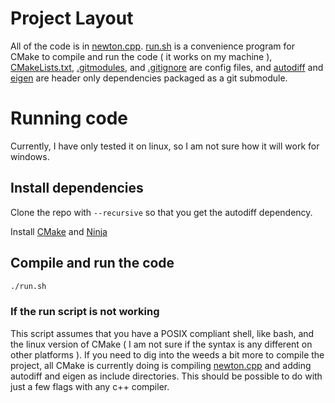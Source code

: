 # Project Layout

All of the code is in [newton.cpp](newton.cpp). [run.sh](run.sh) is a convenience program for CMake to compile and run the code ( it works on my machine ), [CMakeLists.txt](CMakeLists.txt), [.gitmodules](.gitmodules), and [.gitignore](.gitignore) are config files, and [autodiff](autodiff) and [eigen](eigen) are header only dependencies packaged as a git submodule.

# Running code

Currently, I have only tested it on linux, so I am not sure how it will work for windows.

## Install dependencies

Clone the repo with `--recursive` so that you get the autodiff dependency.

Install [CMake](https://cmake.org/) and [Ninja](https://ninja-build.org/)

## Compile and run the code

```bash
./run.sh
```

### If the run script is not working

This script assumes that you have a POSIX compliant shell, like bash, and the linux version of CMake ( I am not sure if the syntax is any different on other platforms ). If you need to dig into the weeds a bit more to compile the project, all CMake is currently doing is compiling [newton.cpp](newton.cpp) and adding autodiff and eigen as include directories. This should be possible to do with just a few flags with any c++ compiler.
